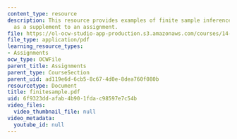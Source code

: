 ```yaml
---
content_type: resource
description: This resource provides examples of finite sample inference beyond normality
  as a supplement to an assignment.
file: https://ol-ocw-studio-app-production.s3.amazonaws.com/courses/14-381-statistical-method-in-economics-fall-2006/6f9323ddafab4b901fdac98597e7c54b_finitesample.pdf
file_type: application/pdf
learning_resource_types:
- Assignments
ocw_type: OCWFile
parent_title: Assignments
parent_type: CourseSection
parent_uid: ad119e6d-6cb5-8c67-4d0e-8dea760f080b
resourcetype: Document
title: finitesample.pdf
uid: 6f9323dd-afab-4b90-1fda-c98597e7c54b
video_files:
  video_thumbnail_file: null
video_metadata:
  youtube_id: null
---
```


